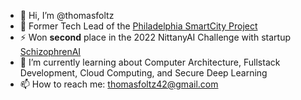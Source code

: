 - 👋 Hi, I’m @thomasfoltz
- 🔭 Former Tech Lead of the [Philadelphia SmartCity Project](https://pennstatermag.com/campus-life/tool-good)
- ⚡ Won **second** place in the 2022 NittanyAI Challenge with startup [SchizophrenAI](https://nittanyai.psu.edu/alliance-programs/nittany-ai-challenge/results/2022-results/)
- 🌱 I’m currently learning about Computer Architecture, Fullstack Development, Cloud Computing, and Secure Deep Learning
- 📫 How to reach me: thomasfoltz42@gmail.com

<!---
thomasfoltz/thomasfoltz is a ✨ special ✨ repository because its `README.md` (this file) appears on your GitHub profile.
You can click the Preview link to take a look at your changes.
--->
